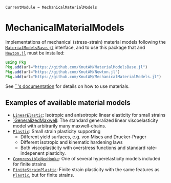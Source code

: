 ```@meta
CurrentModule = MechanicalMaterialModels
```

# MechanicalMaterialModels

Implementations of mechanical (stress-strain) material models following 
the [`MaterialModelsBase.jl`](https://github.com/KnutAM/MaterialModelsBase.jl) 
interface, and to use this package that and 
[`Newton.jl`](https://github.com/KnutAM/Newton.jl) must be installed:
```julia
using Pkg
Pkg.add(url="https://github.com/KnutAM/MaterialModelsBase.jl")
Pkg.add(url="https://github.com/KnutAM/Newton.jl")
Pkg.add(url="https://github.com/KnutAM/MechanicalMaterialModels.jl")
```

See [``'s documentation](https://knutam.github.io/MaterialModelsBase.jl/dev/) for details
on how to use materials.

## Examples of available material models
* [`LinearElastic`](@ref): Isotropic and anisotropic linear elasticity for small strains
* [`GeneralizedMaxwell](@ref): The standard generalized linear viscoelasticity model with arbitrarily many maxwell-chains.
* [`Plastic`](@ref): Small strain plasticity supporting
  - Different yield surfaces, e.g. von Mises and Drucker-Prager
  - Different isotropic and kinematic hardening laws
  - Both viscoplasticity with overstress functions and standard rate-indepenent plasticity.
* [`CompressibleNeoHooke`](@ref): One of several hyperelasticity models included for finite strains
* [`FiniteStrainPlastic`](@ref): Finite strain plasticity with the same features as [`Plastic`](@ref), but for finite strains.
